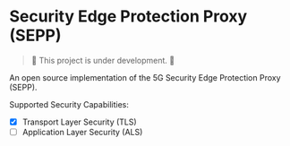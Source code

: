 # Security Edge Protection Proxy (SEPP)

> :construction: This project is under development. :construction:

An open source implementation of the 5G Security Edge Protection Proxy (SEPP).

Supported Security Capabilities:
- [x] Transport Layer Security (TLS)
- [ ] Application Layer Security (ALS)
